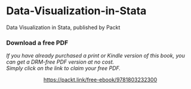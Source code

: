 # Data-Visualization-in-Stata
Data Visualization in Stata, published by Packt
### Download a free PDF

 <i>If you have already purchased a print or Kindle version of this book, you can get a DRM-free PDF version at no cost.<br>Simply click on the link to claim your free PDF.</i>
<p align="center"> <a href="https://packt.link/free-ebook/9781803232300">https://packt.link/free-ebook/9781803232300 </a> </p>